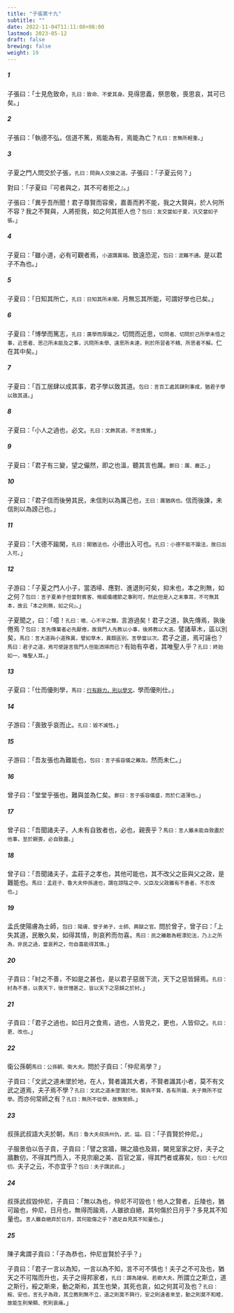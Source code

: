 ```yaml
---
title: "子張第十九"
subtitle: ""
date: 2022-11-04T11:11:08+08:00
lastmod: 2023-05-12
draft: false
brewing: false
weight: 19
---
```




##### 1

子張曰：「士見危致命，<small>孔曰：致命、不愛其身。</small>見得思義，祭思敬，喪思哀，其可已矣。」

##### 2

子張曰：「執德不弘，信道不篤，焉能為有，焉能為亡？<small>孔曰：言無所輕重。</small>」

##### 3

子夏之門人問交於子張，<small>孔曰：問與人交接之道。</small>子張曰：「子夏云何？」

對曰：「子夏曰『可者與之，其不可者拒之』。」

子張曰：「異乎吾所聞！君子尊賢而容衆，嘉善而矜不能，我之大賢與，於人何所不容？我之不賢與，人將拒我，如之何其拒人也？<small>包曰：友交當如子夏，汎交當如子張。</small>」

##### 4

子夏曰：「雖小道，必有可觀者焉，<small>小道謂異端。</small>致遠恐泥，<small>包曰：泥難不通。</small>是以君子不為也。」

##### 5

子夏曰：「日知其所亡，<small>孔曰：日知其所未聞。</small>月無忘其所能，可謂好學也已矣。」

##### 6

子夏曰：「博學而篤志，<small>孔曰：廣學而厚識之。</small>切問而近思，<small>切問者、切問於己所學未悟之事，近思者、思己所未能及之事，汎問所未學、遠思所未達，則於所習者不精、所思者不解。</small>仁在其中矣。」

##### 7

子夏曰：「百工居肆以成其事，君子學以致其道。<small>包曰：言百工處其肆則事成，猶君子學以致其道。</small>」

##### 8

子夏曰：「小人之過也，必文。<small>孔曰：文飾其過，不言情實。</small>」

##### 9

子夏曰：「君子有三變，望之儼然，即之也溫，聽其言也厲。<small>鄭曰：厲、嚴正。</small>」

##### 10

子夏曰：「君子信而後勞其民，未信則以為厲己也，<small>王曰：厲猶病也。</small>信而後諫，未信則以為謗己也。」

##### 11

子夏曰：「大德不踰閑，<small>孔曰：閑猶法也。</small>小德出入可也。<small>孔曰：小德不能不踰法，故曰出入可。</small>」

##### 12

子游曰：「子夏之門人小子，當洒埽、應對、進退則可矣，抑末也，本之則無，如之何？<small>包曰：言子夏弟子但當對賓客、脩威儀禮節之事則可，然此但是人之末事耳，不可無其本，故云「本之則無，如之何」。</small>」

子夏聞之，曰：「噫！<small>孔曰：噫、心不平之聲。</small>言游過矣！君子之道，孰先傳焉，孰後倦焉？<small>包曰：言先傳業者必先厭倦，故我門人先教以小事，後將教以大道。</small>譬諸草木，區以別矣，<small>馬曰：言大道與小道殊異，譬如草木，異類區別，言學當以次。</small>君子之道，焉可誣也？<small>馬曰：君子之道，焉可使誣言我門人但能洒掃而已？</small>有始有卒者，其唯聖人乎？<small>孔曰：終始如一，唯聖人耳。</small>」

##### 13

子夏曰：「仕而優則學，<small>馬曰：[行有餘力，則以學文](../01/#6)。</small>學而優則仕。」

##### 14

子游曰：「喪致乎哀而止。<small>孔曰：毀不滅性。</small>」

##### 15

子游曰：「吾友張也為難能也，<small>包曰：言子張容儀之難及。</small>然而未仁。」

##### 16

曾子曰：「堂堂乎張也，難與並為仁矣。<small>鄭曰：言子張容儀盛，而於仁道薄也。</small>」

##### 17

曾子曰：「吾聞諸夫子，人未有自致者也，必也，親喪乎？<small>馬曰：言人雖未能自致盡於他事，至於親喪，必自致盡。</small>」

##### 18

曾子曰：「吾聞諸夫子，孟莊子之孝也，其他可能也，其不改父之臣與父之政，是難能也。<small>馬曰：孟莊子、魯大夫仲孫速也，謂在諒陰之中，父臣及父政雖有不善者，不忍改也。</small>」

##### 19

孟氏使陽膚為士師，<small>包曰：陽膚、曾子弟子，士師、典獄之官。</small>問於曾子，曾子曰：「上失其道，民散久矣，如得其情，則哀矜而勿喜。<small>馬曰：民之離散為輕漂犯法，乃上之所為，非民之過，當哀矜之，勿自喜能得其情。</small>」

##### 20

子貢曰：「紂之不善，不如是之甚也，是以君子惡居下流，天下之惡皆歸焉。<small>孔曰：紂為不善，以喪天下，後世憎甚之，皆以天下之惡歸之於紂。</small>」

##### 21

子貢曰：「君子之過也，如日月之食焉，過也，人皆見之，更也，人皆仰之。<small>孔曰：更、改也。</small>」

##### 22

衛公孫朝<small>馬曰：公孫朝、衛大夫。</small>問於子貢曰：「仲尼焉學？」

子貢曰：「文武之道未墜於地，在人，賢者識其大者，不賢者識其小者，莫不有文武之道焉，夫子焉不學？<small>孔曰：文武之道未墜落於地，賢與不賢，各有所識，夫子無所不從學。</small>而亦何常師之有？<small>孔曰：無所不從學，故無常師。</small>」

##### 23

叔孫武叔語大夫於朝，<small>馬曰：魯大夫叔孫州仇，武、謚。</small>曰：「子貢賢於仲尼。」

子服景伯以告子貢，子貢曰：「譬之宮牆，賜之牆也及肩，闚見室家之好，夫子之牆數仞，不得其門而入，不見宗廟之美、百官之富，得其門者或寡矣，<small>包曰：七尺曰仞。</small>夫子之云，不亦宜乎？<small>包曰：夫子謂武叔。</small>」

##### 24

叔孫武叔毀仲尼，子貢曰：「無以為也，仲尼不可毀也！他人之賢者，丘陵也，猶可踰也，仲尼，日月也，無得而踰焉，人雖欲自絕，其何傷於日月乎？多見其不知量也。<small>言人雖自絕弃於日月，其何能傷之乎？適足自見其不知量也。</small>」

##### 25

陳子禽謂子貢曰：「子為恭也，仲尼豈賢於子乎？」

子貢曰：「君子一言以為知，一言以為不知，言不可不慎也！夫子之不可及也，猶天之不可階而升也，夫子之得邦家者，<small>孔曰：謂為諸侯、若卿大夫。</small>所謂立之斯立，道之斯行，綏之斯來，動之斯和，其生也榮，其死也哀，如之何其可及也？<small>孔曰：綏、安也，言孔子為政，其立教則無不立，道之則莫不興行，安之則遠者來至，動之則莫不和睦，故能生則榮顯、死則哀痛。</small>」